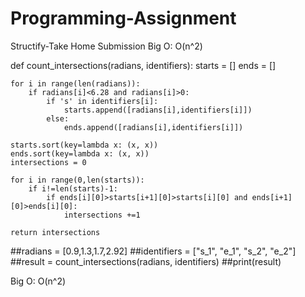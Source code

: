 # Programming-Assignment
Structify-Take Home Submission
Big O: O(n^2)

def count_intersections(radians, identifiers):
    starts = []
    ends = []
    
    for i in range(len(radians)):
        if radians[i]<6.28 and radians[i]>0:
            if 's' in identifiers[i]:
                starts.append([radians[i],identifiers[i]])
            else:
                ends.append([radians[i],identifiers[i]])
                
    starts.sort(key=lambda x: (x, x))
    ends.sort(key=lambda x: (x, x))
    intersections = 0
    
    for i in range(0,len(starts)):
        if i!=len(starts)-1:
            if ends[i][0]>starts[i+1][0]>starts[i][0] and ends[i+1][0]>ends[i][0]:
                intersections +=1
                
    return intersections

##radians = [0.9,1.3,1.7,2.92]
##identifiers = ["s_1", "e_1", "s_2", "e_2"]
##result = count_intersections(radians, identifiers)
##print(result)

Big O: O(n^2)
